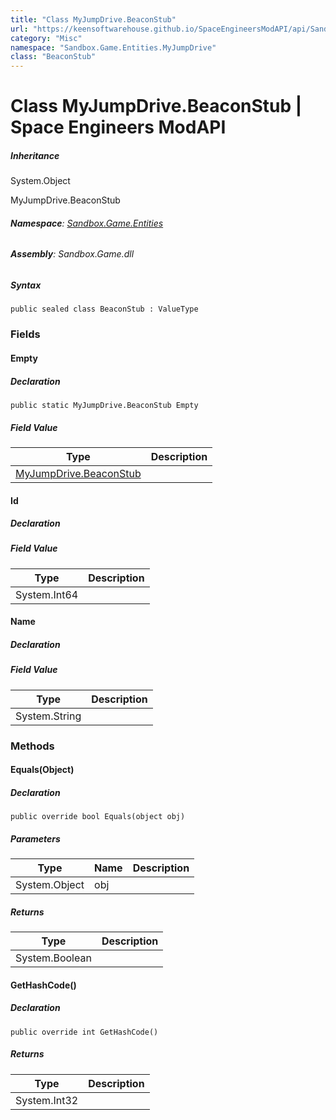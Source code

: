 ```yaml
---
title: "Class MyJumpDrive.BeaconStub"
url: "https://keensoftwarehouse.github.io/SpaceEngineersModAPI/api/Sandbox.Game.Entities.MyJumpDrive.BeaconStub.html"
category: "Misc"
namespace: "Sandbox.Game.Entities.MyJumpDrive"
class: "BeaconStub"
---
```


# Class MyJumpDrive.BeaconStub | Space Engineers ModAPI

##### Inheritance

System.Object

MyJumpDrive.BeaconStub

###### **Namespace**: [Sandbox.Game.Entities](https://keensoftwarehouse.github.io/SpaceEngineersModAPI/api/Sandbox.Game.Entities.html)

###### **Assembly**: Sandbox.Game.dll

##### Syntax

```
public sealed class BeaconStub : ValueType
```

### Fields

#### Empty

##### Declaration

```
public static MyJumpDrive.BeaconStub Empty
```

##### Field Value

| Type | Description |
| --- | --- |
| [MyJumpDrive.BeaconStub](https://keensoftwarehouse.github.io/SpaceEngineersModAPI/api/Sandbox.Game.Entities.MyJumpDrive.BeaconStub.html) |     |

#### Id

##### Declaration

##### Field Value

| Type | Description |
| --- | --- |
| System.Int64 |     |

#### Name

##### Declaration

##### Field Value

| Type | Description |
| --- | --- |
| System.String |     |

### Methods

#### Equals(Object)

##### Declaration

```
public override bool Equals(object obj)
```

##### Parameters

| Type | Name | Description |
| --- | --- | --- |
| System.Object | obj |     |

##### Returns

| Type | Description |
| --- | --- |
| System.Boolean |     |

#### GetHashCode()

##### Declaration

```
public override int GetHashCode()
```

##### Returns

| Type | Description |
| --- | --- |
| System.Int32 |     |